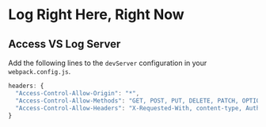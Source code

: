 # Log Right Here, Right Now

## Access VS Log Server

Add the following lines to the `devServer` configuration in your `webpack.config.js`.

```js
headers: {
  "Access-Control-Allow-Origin": "*",
  "Access-Control-Allow-Methods": "GET, POST, PUT, DELETE, PATCH, OPTIONS",
  "Access-Control-Allow-Headers": "X-Requested-With, content-type, Authorization"
}
```
